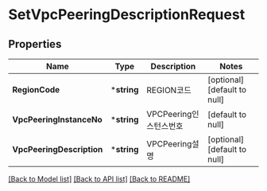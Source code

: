 # SetVpcPeeringDescriptionRequest

## Properties
Name | Type | Description | Notes
------------ | ------------- | ------------- | -------------
**RegionCode** | ***string** | REGION코드 | [optional] [default to null]
**VpcPeeringInstanceNo** | ***string** | VPCPeering인스턴스번호 | [default to null]
**VpcPeeringDescription** | ***string** | VPCPeering설명 | [optional] [default to null]

[[Back to Model list]](../README.md#documentation-for-models) [[Back to API list]](../README.md#documentation-for-api-endpoints) [[Back to README]](../README.md)


